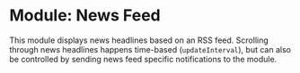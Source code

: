 # Module: News Feed

This module displays news headlines based on an RSS feed. Scrolling through news headlines happens time-based (`updateInterval`), but can also be controlled by sending news feed specific notifications to the module.

